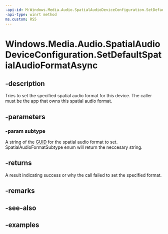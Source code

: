 ```yaml
---
-api-id: M:Windows.Media.Audio.SpatialAudioDeviceConfiguration.SetDefaultSpatialAudioFormatAsync(System.String)
-api-type: winrt method
ms.custom: RS5
---
```


<!-- Method syntax.
public IAsyncOperation<SetDefaultSpatialAudioFormatResult> SpatialAudioDeviceConfiguration.SetDefaultSpatialAudioFormatAsync(String subtype)
-->

# Windows.Media.Audio.SpatialAudioDeviceConfiguration.SetDefaultSpatialAudioFormatAsync

## -description
Tries to set the specified spatial audio format for this device. The caller must be the app that owns this spatial audio format.

## -parameters
### -param subtype
A string of the [GUID](/windows/win32/api/guiddef/ns-guiddef-guid) for the spatial audio format to set. SpatialAudioFormatSubtype enum will return the neccesary string.

## -returns
A result indicating success or why the call failed to set the specified format.

## -remarks

## -see-also

## -examples

